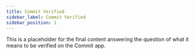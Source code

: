 ```yaml
---
title: Commit Verified
sidebar_label: Commit Verified
sidebar_position: 1
---
```


This is a placeholder for the final content answering the question of what it means to be verified on the Commit app.

